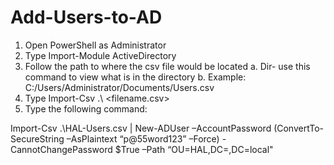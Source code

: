 # Add-Users-to-AD

1.	Open PowerShell as Administrator
2.	Type Import-Module ActiveDirectory
3.	Follow the path to where the csv file would be located
  a.	Dir- use this command to view what is in the directory 
  b.	Example: C:/Users/Administrator/Documents/Users.csv 
4.	Type Import-Csv .\ <filename.csv> 
5.	Type the following command:

Import-Csv .\HAL-Users.csv | New-ADUser –AccountPassword (ConvertTo-SecureString –AsPlaintext “p@55word123” –Force) -CannotChangePassword $True –Path “OU=HAL,DC=<dc>,DC=local" 

